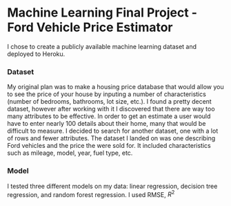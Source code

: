 # Machine Learning Final Project - Ford Vehicle Price Estimator
I chose to create a publicly available machine learning dataset and deployed to Heroku. 
### Dataset
My original plan was to make a housing price database that would allow you to see the price of your house by inputing a number of characteristics (number of bedrooms, bathrooms, lot size, etc.). I found a pretty decent dataset, however after working with it I discovered that there are way too many attributes to be effective. In order to get an estimate a user would have to enter nearly 100 details about their home, many that would be difficult to measure. I decided to search for another dataset, one with a lot of rows and fewer attributes. The dataset I landed on was one describing Ford vehicles and the price the were sold for. It included characteristics such as mileage, model, year, fuel type, etc. 

### Model

I tested three different models on my data: linear regression, decision tree regression, and random forest regression. I used RMSE, $R^2$
